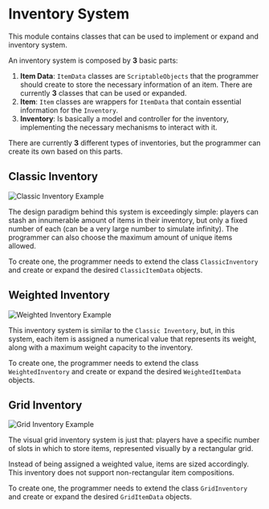 # Inventory System

This module contains classes that can be used to implement or expand and inventory system.

An inventory system is composed by **3** basic parts:

1. **Item Data**: `ItemData` classes are `ScriptableObjects` that the programmer should create to store the necessary information of an item. There are currently **3** classes that can be used or expanded.
2. **Item**: `Item` classes are wrappers for `ItemData` that contain essential information for the `Inventory`.
3. **Inventory**: Is basically a model and controller for the inventory, implementing the necessary mechanisms to interact with it.

There are currently **3** different types of inventories, but the programmer can create its own based on this parts.

## Classic Inventory

![Classic Inventory Example](../images/ClassicInventoryExample.jpg)

The design paradigm behind this system is exceedingly simple: players can stash an innumerable amount of items in their inventory, but only a fixed number of each (can be a very large number to simulate infinity). The programmer can also choose the maximum amount of unique items allowed.

To create one, the programmer needs to extend the class `ClassicInventory` and create or expand the desired `ClassicItemData` objects.

## Weighted Inventory

![Weighted Inventory Example](../images/WeightedInventoryExample.jpg)

This inventory system is similar to the `Classic Inventory`, but, in this system, each item is assigned a numerical value that represents its weight, along with a maximum weight capacity to the inventory.

To create one, the programmer needs to extend the class `WeightedInventory` and create or expand the desired `WeightedItemData` objects.

## Grid Inventory

![Grid Inventory Example](../images/GridInventoryExample.jpg)

The visual grid inventory system is just that: players have a specific number of slots in which to store items, represented visually by a rectangular grid.

Instead of being assigned a weighted value, items are sized accordingly. This inventory does not support non-rectangular item compositions.

To create one, the programmer needs to extend the class `GridInventory` and create or expand the desired `GridItemData` objects.
